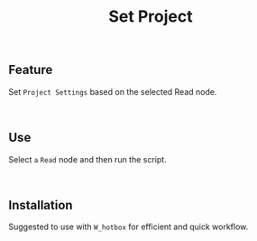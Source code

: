 <h1 align='center'>
  Set Project
</h1>

<br />

## Feature
Set `Project Settings` based on the selected Read node.

<br />

## Use
Select `a` `Read` node and then run the script.

<br />

## Installation
Suggested to use with `W_hotbox` for efficient and quick workflow.
